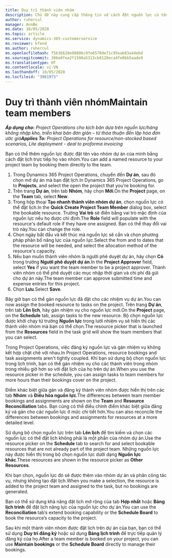 ```yaml
---
title: Duy trì thành viên nhóm
description: Chủ đề này cung cấp thông tin về cách đặt nguồn lực có tên cho nhóm dự án và phân công tác vụ.
author: ruhercul
manager: AnnBe
ms.date: 10/05/2020
ms.topic: article
ms.service: dynamics-365-customerservice
ms.reviewer: kfend
ms.author: ruhercul
ms.openlocfilehash: f5b36628e90896c9fe6570de71c95eab83a44ebd
ms.sourcegitcommit: 396e0fea2f1598a5313cb0128eca4fe0bb5aade9
ms.translationtype: HT
ms.contentlocale: vi-VN
ms.lasthandoff: 10/05/2020
ms.locfileid: "3961973"
---
```

# <a name="maintain-team-members"></a><span data-ttu-id="c8882-103">Duy trì thành viên nhóm</span><span class="sxs-lookup"><span data-stu-id="c8882-103">Maintain team members</span></span>

<span data-ttu-id="c8882-104">_**Áp dụng cho:** Project Operations cho kịch bản dựa trên nguồn lực/hàng không nhập kho, triển khai bản đơn giản – từ thỏa thuận đến lập hóa đơn ước giá_</span><span class="sxs-lookup"><span data-stu-id="c8882-104">_**Applies To:** Project Operations for resource/non-stocked based scenarios, Lite deployment - deal to proforma invoicing_</span></span>

<span data-ttu-id="c8882-105">Bạn có thể thêm nguồn lực được đặt tên vào nhóm dự án của mình bằng cách đặt lịch trực tiếp họ vào nhóm.</span><span class="sxs-lookup"><span data-stu-id="c8882-105">You can add a named resource to your project team by booking them directly to the team.</span></span>

1. <span data-ttu-id="c8882-106">Trong Dynamics 365 Project Operations, chuyển đến **Dự án**, sau đó chọn mở dự án mà bạn đặt lịch.</span><span class="sxs-lookup"><span data-stu-id="c8882-106">In Dynamics 365 Project Operations, go to **Projects**, and select the open the project that you're booking for.</span></span>
2. <span data-ttu-id="c8882-107">Trên trang **Dự án**, trên tab **Nhóm**, hãy chọn **Mới**.</span><span class="sxs-lookup"><span data-stu-id="c8882-107">On the **Project** page, on the **Team** tab, select **New**.</span></span> 
3. <span data-ttu-id="c8882-108">Trong hộp thoại **Tạo nhanh thành viên nhóm dự án**, chọn nguồn lực có thể đặt lịch.</span><span class="sxs-lookup"><span data-stu-id="c8882-108">In the **Quick Create Project Team Member** dialog box, select the bookable resource.</span></span> <span data-ttu-id="c8882-109">Trường **Vai trò** sẽ điền bằng vai trò mặc định của nguồn lực nếu họ được chỉ định.</span><span class="sxs-lookup"><span data-stu-id="c8882-109">The **Role** field will populate with the resource's default role if they have one assigned.</span></span> <span data-ttu-id="c8882-110">Bạn có thể thay đổi vai trò này.</span><span class="sxs-lookup"><span data-stu-id="c8882-110">You can change the role.</span></span> 
4. <span data-ttu-id="c8882-111">Chọn ngày bắt đầu và kết thúc mà nguồn lực sẽ cần và chọn phương pháp phân bổ năng lực của nguồn lực.</span><span class="sxs-lookup"><span data-stu-id="c8882-111">Select the from and to dates that the resource will be needed, and select the allocation method of the resource's capacity.</span></span> 
5. <span data-ttu-id="c8882-112">Nếu bạn muốn thành viên nhóm là người phê duyệt dự án, hãy chọn **Có** trong trường **Người phê duyệt dự án**.</span><span class="sxs-lookup"><span data-stu-id="c8882-112">In the **Project Approver** field, select **Yes** if you want the team member to be a project approver.</span></span> <span data-ttu-id="c8882-113">Thành viên nhóm có thể phê duyệt các mục nhập thời gian và chi phí đã gửi cho dự án này.</span><span class="sxs-lookup"><span data-stu-id="c8882-113">The team member can approve submitted time and expense entries for this project.</span></span> 
6. <span data-ttu-id="c8882-114">Chọn **Lưu**.</span><span class="sxs-lookup"><span data-stu-id="c8882-114">Select **Save**.</span></span>

<span data-ttu-id="c8882-115">Bây giờ bạn có thể gán nguồn lực đã đặt cho các nhiệm vụ dự án.</span><span class="sxs-lookup"><span data-stu-id="c8882-115">You can now assign the booked resource to tasks on the project.</span></span> <span data-ttu-id="c8882-116">Trên trang **Dự án**, trên tab **Lên lịch**, hãy gán nhiệm vụ cho nguồn lực mới.</span><span class="sxs-lookup"><span data-stu-id="c8882-116">On the **Project** page, on the **Schedule** tab, assign tasks to the new resource.</span></span> <span data-ttu-id="c8882-117">Bộ chọn nguồn lực được khởi chạy từ trường **Nguồn lực** trong lưới nhiệm vụ sẽ hiển thị các thành viên nhóm mà bạn có thể chọn.</span><span class="sxs-lookup"><span data-stu-id="c8882-117">The resource picker that is launched from the **Resources** field in the task grid will show the team members that you can select.</span></span>


<span data-ttu-id="c8882-118">Trong Project Operations, việc đăng ký nguồn lực và gán nhiệm vụ không kết hợp chặt chẽ với nhau.</span><span class="sxs-lookup"><span data-stu-id="c8882-118">In Project Operations, resource bookings and task assignments aren't tightly coupled.</span></span> <span data-ttu-id="c8882-119">Khi bạn sử dụng bộ chọn nguồn lực trong lịch trình, bạn có thể gán nhiệm vụ cho các thành viên trong nhóm trong nhiều giờ hơn so với đặt lịch của họ trên dự án.</span><span class="sxs-lookup"><span data-stu-id="c8882-119">When you use the resource picker in the schedule, you can assign tasks to team members for more hours than their bookings cover on the project.</span></span>

<span data-ttu-id="c8882-120">Điểm khác biệt giữa gán và đăng ký thành viên nhóm được hiển thị trên các tab **Nhóm** và **Điều hòa nguồn lực**.</span><span class="sxs-lookup"><span data-stu-id="c8882-120">The differences between team member bookings and assignments are shown on the **Team** and **Resource Reconciliation** tabs.</span></span> <span data-ttu-id="c8882-121">Bạn cũng có thể điều chỉnh điểm khác biệt giữa đăng ký và gán cho các nguồn lực ở mức chi tiết hơn.</span><span class="sxs-lookup"><span data-stu-id="c8882-121">You can also reconcile the differences between bookings and assignments for resources at a more detailed level.</span></span>

<span data-ttu-id="c8882-122">Sử dụng bộ chọn nguồn lực trên tab **Lên lịch** để tìm kiếm và chọn các nguồn lực có thể đặt lịch không phải là một phần của nhóm dự án.</span><span class="sxs-lookup"><span data-stu-id="c8882-122">Use the resource picker on the **Schedule** tab to search for and select bookable resources that are not already part of the project team.</span></span> <span data-ttu-id="c8882-123">Những nguồn lực này được hiển thị trong bộ chọn nguồn lực dưới dạng **Nguồn lực khác**.</span><span class="sxs-lookup"><span data-stu-id="c8882-123">These resources are shown in the resource picker as **Other Resources**.</span></span>

<span data-ttu-id="c8882-124">Khi bạn chọn, nguồn lực đó sẽ được thêm vào nhóm dự án và phân công tác vụ, nhưng không tạo đặt lịch.</span><span class="sxs-lookup"><span data-stu-id="c8882-124">When you make a selection, the resource is added to the project team and assigned to the task, but no bookings are generated.</span></span>

<span data-ttu-id="c8882-125">Bạn có thể sử dụng khả năng đặt lịch mở rộng của tab **Hợp nhất** hoặc **Bảng lịch trình** để đặt lịch năng lực của nguồn lực cho dự án.</span><span class="sxs-lookup"><span data-stu-id="c8882-125">You can use the **Reconciliation** tab’s extend booking capability or the **Schedule Board** to book the resource’s capacity to the project.</span></span>

<span data-ttu-id="c8882-126">Sau khi một thành viên nhóm được đặt lịch trên dự án của bạn, bạn có thể sử dụng **Duy trì đăng ký** hoặc sử dụng **Bảng lịch trình** để trực tiếp quản lý đăng ký của họ.</span><span class="sxs-lookup"><span data-stu-id="c8882-126">After a team member is booked on your project, you can use **Maintain bookings** or the **Schedule Board** directly to manage their bookings.</span></span>
